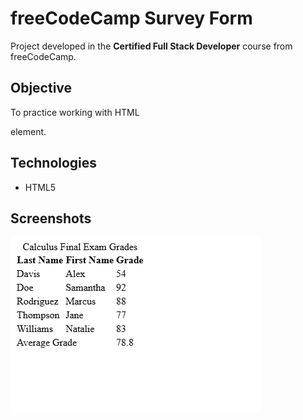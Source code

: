 # freeCodeCamp Survey Form

Project developed in the **Certified Full Stack Developer** course from freeCodeCamp.

## Objective
To practice working with HTML <table> element.

## Technologies
- HTML5

## Screenshots
![Project screenshot](screenshots/final_exams_table.png)